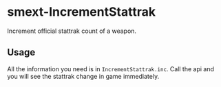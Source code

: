 # smext-IncrementStattrak
 Increment official stattrak count of a weapon.

## Usage
All the information you need is in `IncrementStattrak.inc`. Call the api and you will see the stattrak change in game immediately.
